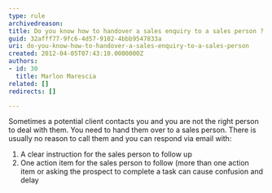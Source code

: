 ```yaml
---
type: rule
archivedreason: 
title: Do you know how to handover a sales enquiry to a sales person ?
guid: 32afff77-9fc6-4d57-9102-4bbb9547833a
uri: do-you-know-how-to-handover-a-sales-enquiry-to-a-sales-person
created: 2012-04-05T07:43:10.0000000Z
authors:
- id: 30
  title: Marlon Marescia
related: []
redirects: []

---
```


Sometimes a potential client contacts you and you are not the right person to deal with them. You need to hand them over to a sales person. There is usually no reason to call them and you can respond via email with:

1. A clear instruction for the sales person to follow up
2. One action item for the sales person to follow (more than one action item or asking the prospect to complete a task can cause confusion and delay


<!--endintro-->
